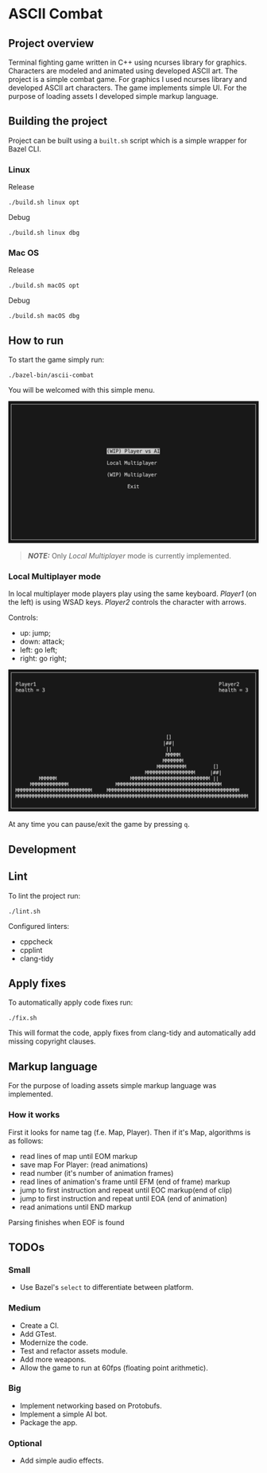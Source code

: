 # ASCII Combat
## Project overview
Terminal fighting game written in C++ using ncurses library for graphics.
Characters are modeled and animated using developed ASCII art.
The project is a simple combat game.
For graphics I used ncurses library and developed ASCII art characters.
The game implements simple UI.
For the purpose of loading assets I developed simple markup language.

## Building the project
Project can be built using a `built.sh` script which is a simple wrapper
for Bazel CLI.

### Linux
Release
```
./build.sh linux opt
```
Debug
```
./build.sh linux dbg
```

### Mac OS
Release
```
./build.sh macOS opt
```
Debug
```
./build.sh macOS dbg
```

## How to run
To start the game simply run:
```
./bazel-bin/ascii-combat
```
You will be welcomed with this simple menu.

![Game's menu](docs/menu.png)

> **_NOTE:_**  Only *Local Multiplayer* mode is currently implemented.

### Local Multiplayer mode
In local multiplayer mode players play using the same keyboard. *Player1* (on the left) is using WSAD keys. *Player2* controls the character with arrows.

Controls:
* up: jump;
* down: attack;
* left: go left;
* right: go right;

![Local Multiplayer game mode](docs/game_view.png)

At any time you can pause/exit the game by pressing `q`.

## Development
## Lint
To lint the project run:
```
./lint.sh
```
Configured linters:
* cppcheck
* cpplint
* clang-tidy

## Apply fixes
To automatically apply code fixes run:
```
./fix.sh
```
This will format the code, apply fixes from clang-tidy and automatically
add missing copyright clauses.

## Markup language
For the purpose of loading assets simple markup language was implemented.
### How it works
First it looks for name tag (f.e. Map, Player).
Then if it's Map, algorithms is as follows:
* read lines of map until EOM markup
* save map
For Player: (read animations)
* read number (it's number of animation frames)
* read lines of animation's frame until EFM (end of frame) markup
* jump to first instruction and repeat until EOC markup(end of clip)
* jump to first instruction and repeat until EOA (end of animation)
* read animations until END markup

Parsing finishes when EOF is found

## TODOs
### Small
* Use Bazel's `select` to differentiate between platform.

### Medium
* Create a CI.
* Add GTest.
* Modernize the code.
* Test and refactor assets module.
* Add more weapons.
* Allow the game to run at 60fps (floating point arithmetic).

### Big
* Implement networking based on Protobufs.
* Implement a simple AI bot.
* Package the app.

### Optional
* Add simple audio effects.
